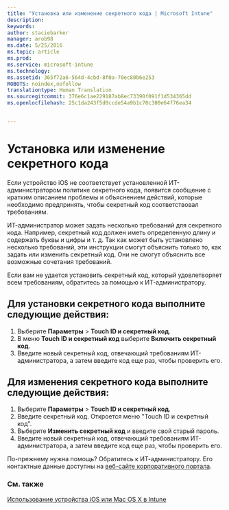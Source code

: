 ```yaml
---
title: "Установка или изменение секретного кода | Microsoft Intune"
description: 
keywords: 
author: staciebarker
manager: arob98
ms.date: 5/25/2016
ms.topic: article
ms.prod: 
ms.service: microsoft-intune
ms.technology: 
ms.assetid: 365f72a6-564d-4cbd-8f0a-70ec80b6e253
ROBOTS: noindex,nofollow
translationtype: Human Translation
ms.sourcegitcommit: 376e6c1ae229187ab8ec73390f091f1d534365dd
ms.openlocfilehash: 25c1da243f5d0ccde54a9b1c70c300e64f76ea34


---
```


# Установка или изменение секретного кода

Если устройство iOS не соответствует установленной ИТ-администратором политике секретного кода, появится сообщение с кратким описанием проблемы и объяснением действий, которые необходимо предпринять, чтобы секретный код соответствовал требованиям.

ИТ-администратор может задать несколько требований для секретного кода. Например, секретный код должен иметь определенную длину и содержать буквы и цифры и т. д. Так как может быть установлено несколько требований, эти инструкции смогут объяснить только то, как задать или изменить секретный код. Они не смогут объяснить все возможные сочетания требований. 

Если вам не удается установить секретный код, который удовлетворяет всем требованиям, обратитесь за помощью к ИТ-администратору.

## Для установки секретного кода выполните следующие действия:

1. Выберите **Параметры** > **Touch ID и секретный код**.
2. В меню **Touch ID и секретный код** выберите **Включить секретный код**.
3. Введите новый секретный код, отвечающий требованиям ИТ-администратора, а затем введите код еще раз, чтобы проверить его.

## Для изменения секретного кода выполните следующие действия:

1. Выберите **Параметры** > **Touch ID и секретный код**.
2. Введите секретный код. Откроется меню "Touch ID и секретный код".
2. Выберите **Изменить секретный код** и введите свой старый пароль.
3. Введите новый секретный код, отвечающий требованиям ИТ-администратора, а затем введите код еще раз, чтобы проверить его.

По-прежнему нужна помощь? Обратитесь к ИТ-администратору. Его контактные данные доступны на [веб-сайте корпоративного портала](http://portal.manage.microsoft.com).

### См. также
[Использование устройства iOS или Mac OS X в Intune](using-your-ios-or-mac-os-x-device-with-intune.md)


<!--HONumber=Jul16_HO3-->


